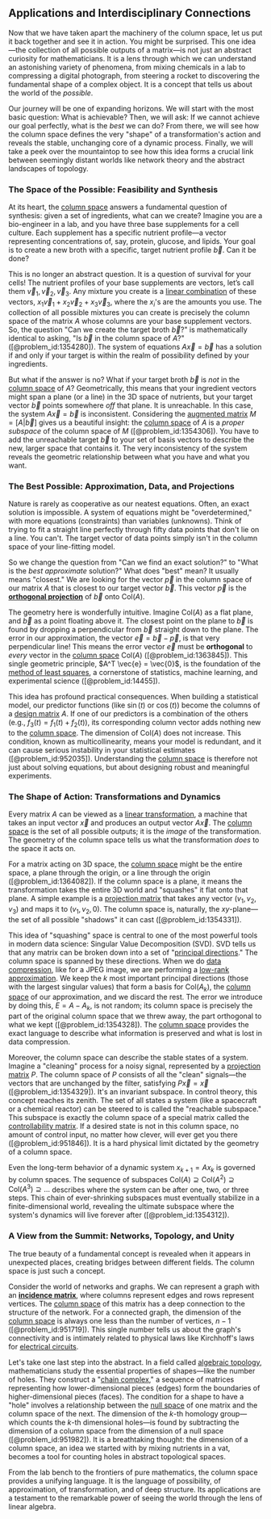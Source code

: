 ## Applications and Interdisciplinary Connections

Now that we have taken apart the machinery of the column space, let us put it back together and see it in action. You might be surprised. This one idea—the collection of all possible outputs of a matrix—is not just an abstract curiosity for mathematicians. It is a lens through which we can understand an astonishing variety of phenomena, from mixing chemicals in a lab to compressing a digital photograph, from steering a rocket to discovering the fundamental shape of a complex object. It is a concept that tells us about the world of the *possible*.

Our journey will be one of expanding horizons. We will start with the most basic question: What is achievable? Then, we will ask: If we cannot achieve our goal perfectly, what is the *best* we can do? From there, we will see how the column space defines the very "shape" of a transformation's action and reveals the stable, unchanging core of a dynamic process. Finally, we will take a peek over the mountaintop to see how this idea forms a crucial link between seemingly distant worlds like network theory and the abstract landscapes of topology.

### The Space of the Possible: Feasibility and Synthesis

At its heart, the [column space](@article_id:150315) answers a fundamental question of synthesis: given a set of ingredients, what can we create? Imagine you are a bio-engineer in a lab, and you have three base supplements for a cell culture. Each supplement has a specific nutrient profile—a vector representing concentrations of, say, protein, glucose, and lipids. Your goal is to create a new broth with a specific, target nutrient profile $\vec{b}$. Can it be done?

This is no longer an abstract question. It is a question of survival for your cells! The nutrient profiles of your base supplements are vectors, let’s call them $\vec{v}_1, \vec{v}_2, \vec{v}_3$. Any mixture you create is a [linear combination](@article_id:154597) of these vectors, $x_1 \vec{v}_1 + x_2 \vec{v}_2 + x_3 \vec{v}_3$, where the $x_i$'s are the amounts you use. The collection of all possible mixtures you can create is precisely the column space of the matrix $A$ whose columns are your base supplement vectors. So, the question "Can we create the target broth $\vec{b}$?" is mathematically identical to asking, "Is $\vec{b}$ in the column space of $A$?" ([@problem_id:1354280]). The system of equations $A\vec{x} = \vec{b}$ has a solution if and only if your target is within the realm of possibility defined by your ingredients.

But what if the answer is no? What if your target broth $\vec{b}$ is *not* in the [column space](@article_id:150315) of $A$? Geometrically, this means that your ingredient vectors might span a plane (or a line) in the 3D space of nutrients, but your target vector $\vec{b}$ points somewhere *off* that plane. It is unreachable. In this case, the system $A\vec{x} = \vec{b}$ is inconsistent. Considering the [augmented matrix](@article_id:150029) $M = [A | \vec{b}]$ gives us a beautiful insight: the [column space](@article_id:150315) of $A$ is a *proper subspace* of the column space of $M$ ([@problem_id:1354306]). You have to add the unreachable target $\vec{b}$ to your set of basis vectors to describe the new, larger space that contains it. The very inconsistency of the system reveals the geometric relationship between what you have and what you want.

### The Best Possible: Approximation, Data, and Projections

Nature is rarely as cooperative as our neatest equations. Often, an exact solution is impossible. A system of equations might be "overdetermined," with more equations (constraints) than variables (unknowns). Think of trying to fit a straight line perfectly through fifty data points that don't lie on a line. You can't. The target vector of data points simply isn't in the column space of your line-fitting model.

So we change the question from "Can we find an exact solution?" to "What is the *best approximate* solution?" What does "best" mean? It usually means "closest." We are looking for the vector $\vec{p}$ in the column space of our matrix $A$ that is closest to our target vector $\vec{b}$. This vector $\vec{p}$ is the **[orthogonal projection](@article_id:143674)** of $\vec{b}$ onto $\text{Col}(A)$.

The geometry here is wonderfully intuitive. Imagine $\text{Col}(A)$ as a flat plane, and $\vec{b}$ as a point floating above it. The closest point on the plane to $\vec{b}$ is found by dropping a perpendicular from $\vec{b}$ straight down to the plane. The error in our approximation, the vector $\vec{e} = \vec{b} - \vec{p}$, is that very perpendicular line! This means the error vector $\vec{e}$ must be **orthogonal** to *every* vector in the [column space](@article_id:150315) $\text{Col}(A)$ ([@problem_id:1363845]). This single geometric principle, $A^T \vec{e} = \vec{0}$, is the foundation of the [method of least squares](@article_id:136606), a cornerstone of statistics, machine learning, and experimental science ([@problem_id:14455]).

This idea has profound practical consequences. When building a statistical model, our predictor functions (like $\sin(t)$ or $\cos(t)$) become the columns of a [design matrix](@article_id:165332) $A$. If one of our predictors is a combination of the others (e.g., $f_3(t) = f_1(t) + f_2(t)$), its corresponding column vector adds nothing new to the [column space](@article_id:150315). The dimension of $\text{Col}(A)$ does not increase. This condition, known as multicollinearity, means your model is redundant, and it can cause serious instability in your statistical estimates ([@problem_id:952035]). Understanding the [column space](@article_id:150315) is therefore not just about solving equations, but about designing robust and meaningful experiments.

### The Shape of Action: Transformations and Dynamics

Every matrix $A$ can be viewed as a [linear transformation](@article_id:142586), a machine that takes an input vector $\vec{x}$ and produces an output vector $A\vec{x}$. The [column space](@article_id:150315) is the set of all possible outputs; it is the *image* of the transformation. The geometry of the column space tells us what the transformation *does* to the space it acts on.

For a matrix acting on 3D space, the [column space](@article_id:150315) might be the entire space, a plane through the origin, or a line through the origin ([@problem_id:1364082]). If the column space is a plane, it means the transformation takes the entire 3D world and "squashes" it flat onto that plane. A simple example is a [projection matrix](@article_id:153985) that takes any vector $(v_1, v_2, v_3)$ and maps it to $(v_1, v_2, 0)$. The column space is, naturally, the $xy$-plane—the set of all possible "shadows" it can cast ([@problem_id:1354331]).

This idea of "squashing" space is central to one of the most powerful tools in modern data science: Singular Value Decomposition (SVD). SVD tells us that any matrix can be broken down into a set of "[principal directions](@article_id:275693)." The column space is spanned by these directions. When we do [data compression](@article_id:137206), like for a JPEG image, we are performing a [low-rank approximation](@article_id:142504). We keep the $k$ most important principal directions (those with the largest singular values) that form a basis for $\text{Col}(A_k)$, the [column space](@article_id:150315) of our approximation, and we discard the rest. The error we introduce by doing this, $E = A - A_k$, is not random; its column space is precisely the part of the original column space that we threw away, the part orthogonal to what we kept ([@problem_id:1354328]). The [column space](@article_id:150315) provides the exact language to describe what information is preserved and what is lost in data compression.

Moreover, the column space can describe the stable states of a system. Imagine a "cleaning" process for a noisy signal, represented by a [projection matrix](@article_id:153985) $P$. The column space of $P$ consists of all the "clean" signals—the vectors that are unchanged by the filter, satisfying $P\vec{x} = \vec{x}$ ([@problem_id:1354329]). It's an invariant subspace. In control theory, this concept reaches its zenith. The set of all states a system (like a spacecraft or a chemical reactor) can be steered to is called the "reachable subspace." This subspace is exactly the column space of a special matrix called the [controllability matrix](@article_id:271330). If a desired state is not in this column space, no amount of control input, no matter how clever, will ever get you there ([@problem_id:951846]). It is a hard physical limit dictated by the geometry of a column space.

Even the long-term behavior of a dynamic system $x_{k+1} = A x_k$ is governed by column spaces. The sequence of subspaces $\text{Col}(A) \supseteq \text{Col}(A^2) \supseteq \text{Col}(A^3) \supseteq \dots$ describes where the system can be after one, two, or three steps. This chain of ever-shrinking subspaces must eventually stabilize in a finite-dimensional world, revealing the ultimate subspace where the system's dynamics will live forever after ([@problem_id:1354312]).

### A View from the Summit: Networks, Topology, and Unity

The true beauty of a fundamental concept is revealed when it appears in unexpected places, creating bridges between different fields. The column space is just such a concept.

Consider the world of networks and graphs. We can represent a graph with an **[incidence matrix](@article_id:263189)**, where columns represent edges and rows represent vertices. The [column space](@article_id:150315) of this matrix has a deep connection to the structure of the network. For a connected graph, the dimension of the [column space](@article_id:150315) is always one less than the number of vertices, $n-1$ ([@problem_id:951719]). This single number tells us about the graph's connectivity and is intimately related to physical laws like Kirchhoff's laws for [electrical circuits](@article_id:266909).

Let's take one last step into the abstract. In a field called [algebraic topology](@article_id:137698), mathematicians study the essential properties of shapes—like the number of holes. They construct a "[chain complex](@article_id:149752)," a sequence of matrices representing how lower-dimensional pieces (edges) form the boundaries of higher-dimensional pieces (faces). The condition for a shape to have a "hole" involves a relationship between the [null space](@article_id:150982) of one matrix and the column space of the next. The dimension of the $k$-th homology group—which counts the $k$-th dimensional holes—is found by subtracting the dimension of a column space from the dimension of a null space ([@problem_id:951982]). It is a breathtaking thought: the dimension of a column space, an idea we started with by mixing nutrients in a vat, becomes a tool for counting holes in abstract topological spaces.

From the lab bench to the frontiers of pure mathematics, the column space provides a unifying language. It is the language of possibility, of approximation, of transformation, and of deep structure. Its applications are a testament to the remarkable power of seeing the world through the lens of linear algebra.